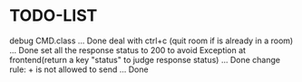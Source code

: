 # TODO-LIST
debug CMD.class ... Done
deal with ctrl+c (quit room if is already in a room)  ... Done
set all the response status to 200 to avoid Exception at frontend(return a key "status" to judge response status) ... Done
change rule: + is not allowed to send   ... Done